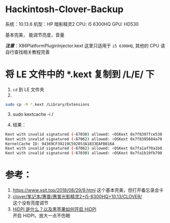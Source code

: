 # Hackintosh-Clover-Backup

系统：10.13.6
机型：HP 暗影精灵2
CPU: i5 6300HQ
GPU: HD530

基本完美， 能调节亮度，音量

***注意***：X86PlatformPluginInjector.kext 这里只适用于 `i5 6300HQ`, 其他的 CPU 请自行查找相关教程完善

# 将 LE 文件中的 *.kext 复制到 /L/E/ 下

1. `cd` 到 LE 文件夹
2.
``` bash
sudo cp -R *.kext /Library/Extensions
```
3. sudo kextcache -i /

4. 结果：
``` bash
Kext with invalid signatured (-67030) allowed: <OSKext 0x7f8397fce530 [0x7fff8f9e2af0]> { URL = "X86PlatformPluginInjector.kext/ -- file:///Library/Extensions/", ID = "com.apple.driver.X86PlatformPlugin" }
Kext with invalid signatured (-67062) allowed: <OSKext 0x7f8395604a70 [0x7fff8f9e2af0]> { URL = "AppleBacklightInjector.kext/ -- file:///Library/Extensions/", ID = "org.rehabman.injector.AppleBacklightInjector" }
KernelCache ID: 94369CF39219C592853A1833EAFB816A
Kext with invalid signatured (-67062) allowed: <OSKext 0x7fa1af70a1b0 [0x7fff8f9e2af0]> { URL = "AppleBacklightInjector.kext/ -- file:///Library/Extensions/", ID = "org.rehabman.injector.AppleBacklightInjector" }
Kext with invalid signatured (-67030) allowed: <OSKext 0x7fa1b19fb790 [0x7fff8f9e2af0]> { URL = "X86PlatformPluginInjector.kext/ -- file:///Library/Extensions/", ID = "com.apple.driver.X86PlatformPlugin" }
```


# 参考：
1. https://www.xsit.top/2018/08/29/9.html
这个基本完美，但打开备忘录会卡
2. [clover/笔记本/惠普/惠普光影精灵2+i5-6300HQ+10.13/CLOVER/](https://github.com/sqlsec/clover/tree/master/%E7%AC%94%E8%AE%B0%E6%9C%AC/%E6%83%A0%E6%99%AE/%E6%83%A0%E6%99%AE%E5%85%89%E5%BD%B1%E7%B2%BE%E7%81%B52%2Bi5-6300HQ%2B10.13/CLOVER)\
这个没有亮度调节
3. [HiDPI 是什么？以及黑苹果如何开启 HiDPI](http://www.sqlsec.com/2018/09/hidpi.html)\
开启 HiDPI，放大一点不伤眼
